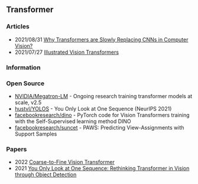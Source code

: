## Transformer


### Articles
- 2021/08/31 [Why Transformers are Slowly Replacing CNNs in Computer Vision?](https://becominghuman.ai/transformers-in-vision-e2e87b739feb)
- 2021/07/27 [Illustrated Vision Transformers](https://www.prabinnepal.com/2021/07/27/illustrated-vision-transformers.html)


### Information




### Open Source
- [NVIDIA/Megatron-LM](https://github.com/NVIDIA/Megatron-LM) - Ongoing research training transformer models at scale, v2.5
- [hustvl/YOLOS](https://github.com/hustvl/YOLOS) - You Only Look at One Sequence (NeurIPS 2021)
- [facebookresearch/dino](https://github.com/facebookresearch/dino) - PyTorch code for Vision Transformers training with the Self-Supervised learning method DINO
- [facebookresearch/suncet](https://github.com/facebookresearch/suncet) - PAWS: Predicting View-Assignments with Support Samples


### Papers
- 2022 [Coarse-to-Fine Vision Transformer](https://www.researchgate.net/publication/359106740_Coarse-to-Fine_Vision_Transformer)
- 2021 [You Only Look at One Sequence: Rethinking Transformer in Vision through Object Detection](https://www.arxiv-vanity.com/papers/2106.00666/)

